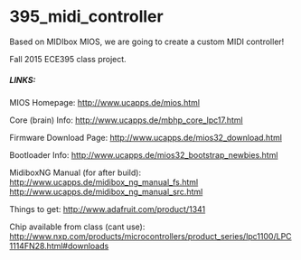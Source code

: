 # 395_midi_controller
Based on MIDIbox MIOS, we are going to create a custom MIDI controller!

Fall 2015 ECE395 class project.  

##### LINKS: 
MIOS Homepage: http://www.ucapps.de/mios.html

Core (brain) Info: http://www.ucapps.de/mbhp_core_lpc17.html

Firmware Download Page: http://www.ucapps.de/mios32_download.html

Bootloader Info: http://www.ucapps.de/mios32_bootstrap_newbies.html

MidiboxNG Manual (for after build):  
http://www.ucapps.de/midibox_ng_manual_fs.html
http://www.ucapps.de/midibox_ng_manual_src.html

Things to get:
http://www.adafruit.com/product/1341

Chip available from class (cant use): http://www.nxp.com/products/microcontrollers/product_series/lpc1100/LPC1114FN28.html#downloads
